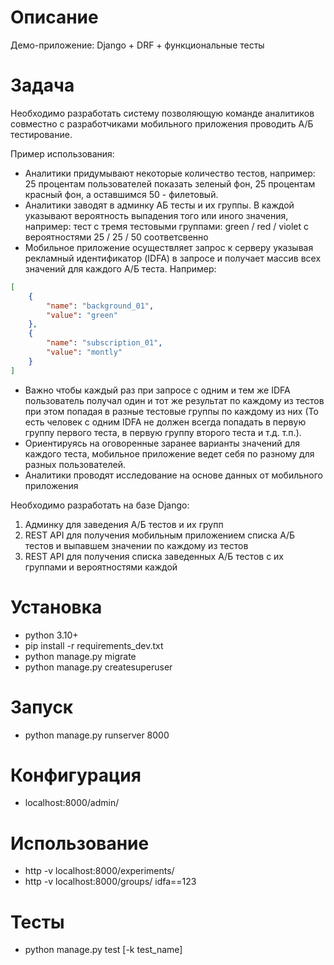 # Описание

Демо-приложение: Django + DRF + функциональные тесты

# Задача

Необходимо разработать систему позволяющую команде аналитиков совместно с разработчиками мобильного приложения проводить А/Б тестирование.

Пример использования:
- Аналитики придумывают некоторые количество тестов, например:
  25 процентам пользователей показать зеленый фон, 25 процентам красный фон, а оставшимся 50 - филетовый. 
- Аналитики заводят в админку АБ тесты и их группы. В каждой указывают вероятность выпадения того или иного значения, например:
  тест с тремя тестовыми группами: green / red / violet с вероятностями 25 / 25 / 50 соответсвенно 
- Мобильное приложение осуществляет запрос к серверу указывая рекламный идентификатор (IDFA) в запросе и получает массив всех значений для каждого А/Б теста. Например:
```json
[
    {
        "name": "background_01",
        "value": "green"
    },
    {
        "name": "subscription_01",
        "value": "montly"
    }
]
```
- Важно чтобы каждый раз при запросе с одним и тем же IDFA пользователь получал один и тот же результат по каждому из тестов при этом попадая в разные тестовые группы по каждому из них (То есть человек с одним IDFA не должен всегда попадать в первую группу первого теста, в первую группу второго теста и т.д. т.п.).
- Ориентируясь на оговоренные заранее варианты значений для каждого теста, мобильное приложение ведет себя по разному для разных пользователей.
- Аналитики проводят исследование на основе данных от мобильного приложения

Необходимо разработать на базе Django:
1. Админку для заведения А/Б тестов и их групп
2. REST API для получения мобильным приложением списка А/Б тестов и выпавшем значении по каждому из тестов
3. REST API для получения списка заведенных А/Б тестов с их группами и вероятностями каждой

# Установка

- python 3.10+
- pip install -r requirements_dev.txt
- python manage.py migrate
- python manage.py createsuperuser

# Запуск

- python manage.py runserver 8000

# Конфигурация

- localhost:8000/admin/

# Использование

- http -v localhost:8000/experiments/
- http -v localhost:8000/groups/ idfa==123

# Тесты

- python manage.py test [-k test_name]
